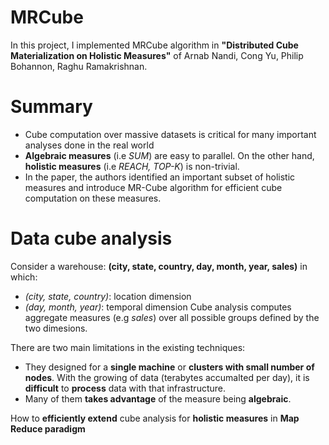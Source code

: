MRCube
======
In this project, I implemented MRCube algorithm in **"Distributed Cube Materialization on Holistic Measures"** of Arnab Nandi, Cong Yu, Philip Bohannon, Raghu Ramakrishnan.

Summary
======
 - Cube computation over massive datasets is critical for many important analyses done in the real world
 - **Algebraic measures** (i.e *SUM*) are easy to parallel. On the other hand, **holistic measures** (i.e *REACH, TOP-K*) is non-trivial.
 - In the paper, the authors identified an important subset of holistic measures and introduce MR-Cube algorithm for efficient cube computation on these measures.

Data cube analysis
======
Consider a warehouse: **(city, state, country, day, month, year, sales)** in which:
- *(city, state, country)*: location dimension
- *(day, month, year)*: temporal dimension
Cube analysis computes aggregate measures (e.g *sales*) over all possible groups defined by the two dimesions. 

There are two main limitations in the existing techniques:
- They designed for a **single machine** or **clusters with small number of nodes**. With the growing of data (terabytes accumalted per day), it is **difficult** to **process** data with that infrastructure.
- Many of them **takes advantage** of the measure being **algebraic**.

How to **efficiently extend** cube analysis for **holistic measures** in **Map Reduce paradigm**
